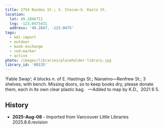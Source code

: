 ```yaml
---
title: 2754 Dundas St.; S. Slocan—S. Kaslo St.
location:
  lat: 49.2846711
  lng: -123.0475431
  address: '49.2847, -123.0475'
tags:
  - kml-import
  - outdoor
  - book-exchange
  - red-marker
  - active
photo: /images/libraries/placeholder-library.jpg
library_id: '00135'
---
```

‘Fable Swap’; 4 blocks n. of E. Hastings St.; Nanaimo—Renfrew St.; 3 shelves; with bench. Missing doors, so to keep books dry, please donate them, each in its own clear plastic bag.  
—Added to map by K.D.,  2021 6 5.

## History
- **2025-Aug-08** - Imported from Vancouver Little Libraries 2025.8.6.revision
